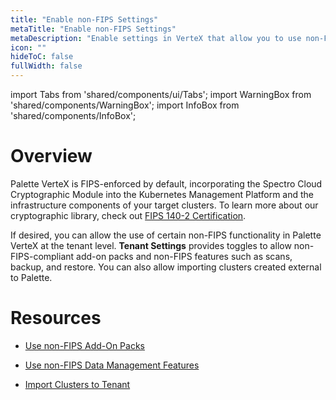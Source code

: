 ```yaml
---
title: "Enable non-FIPS Settings"
metaTitle: "Enable non-FIPS Settings"
metaDescription: "Enable settings in VerteX that allow you to use non-FIPS resources and perform non-FIPS compliant actions."
icon: ""
hideToC: false
fullWidth: false
---
```


import Tabs from 'shared/components/ui/Tabs';
import WarningBox from 'shared/components/WarningBox';
import InfoBox from 'shared/components/InfoBox';


# Overview

Palette VerteX is FIPS-enforced by default, incorporating the Spectro Cloud Cryptographic Module into the Kubernetes Management Platform and the infrastructure components of your target clusters. To learn more about our cryptographic library, check out [FIPS 140-2 Certification](/compliance#fips140-2).

If desired, you can allow the use of certain non-FIPS functionality in Palette VerteX at the tenant level. **Tenant Settings** provides toggles to allow non-FIPS-compliant add-on packs and non-FIPS features such as scans, backup, and restore. You can also allow importing clusters created external to Palette.


# Resources

- [Use non-FIPS Add-On Packs](/vertex/enable-non-fips-settings)


- [Use non-FIPS Data Management Features](/vertex/enable-non-fips-resources/use-non-fips-data-mgmt-features)


- [Import Clusters to Tenant](/vertex/enable-non-fips-resources/import-clusters)


